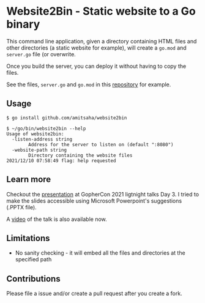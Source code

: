 # Website2Bin - Static website to a Go binary

This command line application, given a directory containing HTML files and other directories (a static
website for example), will create a `go.mod` and `server.go` file (or overwrite. 

Once you build the server, you can deploy it without having to copy the files.

See the files, `server.go` and `go.mod` in this [repository](https://github.com/practicalgo/website/tree/main/public)
for example.

## Usage

```
$ go install github.com/amitsaha/website2bin

$ ~/go/bin/website2bin --help
Usage of website2bin:
  -listen-address string
    	Address for the server to listen on (default ":8080")
  -website-path string
    	Directory containing the website files
2021/12/10 07:58:49 flag: help requested
```

## Learn more

Checkout the [presentation](./presentation) at GopherCon 2021 ligtnight talks Day 3. I tried
to make the slides accessible using Microsoft Powerpoint's suggestions (.PPTX file).

A [video](https://youtu.be/XnPHI6cCL7E?t=10222) of the talk is also available now.

## Limitations

- No sanity checking - it will embed all the files and directories at the specified path

## Contributions

Please file a issue and/or create a pull request after you create a fork.

